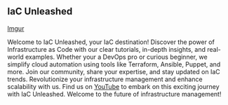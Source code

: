 ## IaC Unleashed ##

[Imgur](https://i.imgur.com/4E2p8DZ.jpg)

Welcome to IaC Unleashed, your IaC destination! Discover the power of Infrastructure as Code with our clear tutorials, in-depth insights, and real-world examples. Whether your a DevOps pro or curious beginner, we simplify cloud automation using tools like Terraform, Ansible, Puppet, and more. Join our community, share your expertise, and stay updated on IaC trends. Revolutionize your infrastructure management and enhance scalability with us. Find us on [YouTube](https://www.youtube.com/@IaCUnleashed) to embark on this exciting journey with IaC Unleashed. Welcome to the future of infrastructure management!
